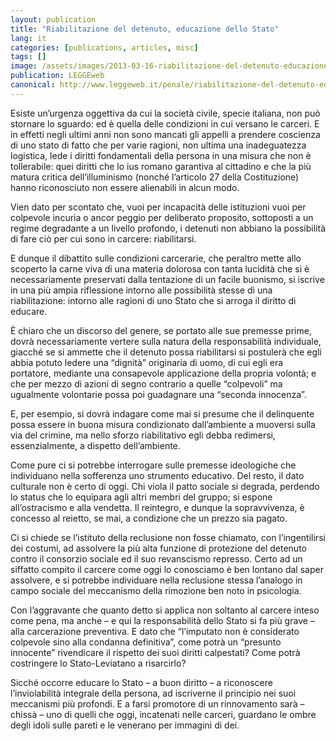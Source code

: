 ```yaml
---
layout: publication
title: "Riabilitazione del detenuto, educazione dello Stato"
lang: it
categories: [publications, articles, misc]
tags: []
image: /assets/images/2013-03-16-riabilitazione-del-detenuto-educazione-dello-stato.jpg
publication: LEGGEweb
canonical: http://www.leggeweb.it/penale/riabilitazione-del-detenuto-educazione-dello-stato-2-9176.html
---
```


Esiste un’urgenza oggettiva da cui la società civile, specie italiana, non può stornare lo sguardo: ed è quella delle condizioni in cui versano le carceri. E in effetti negli ultimi anni non sono mancati gli appelli a prendere coscienza di uno stato di fatto che per varie ragioni, non ultima una inadeguatezza logistica, lede i diritti fondamentali della persona in una misura che non è tollerabile: quei diritti che lo ius romano garantiva al cittadino e che la più matura critica dell’illuminismo (nonché l’articolo 27 della Costituzione) hanno riconosciuto non essere alienabili in alcun modo.

Vien dato per scontato che, vuoi per incapacità delle istituzioni vuoi per colpevole incuria o ancor peggio per deliberato proposito, sottoposti a un regime degradante a un livello profondo, i detenuti non abbiano la possibilità di fare ciò per cui sono in carcere: riabilitarsi.

E dunque il dibattito sulle condizioni carcerarie, che peraltro mette allo scoperto la carne viva di una materia dolorosa con tanta lucidità che si è necessariamente preservati dalla tentazione di un facile buonismo, si iscrive in una più ampia riflessione intorno alle possibilità stesse di una riabilitazione: intorno alle ragioni di uno Stato che si arroga il diritto di educare.

È chiaro che un discorso del genere, se portato alle sue premesse prime, dovrà necessariamente vertere sulla natura della responsabilità individuale, giacché se si ammette che il detenuto possa riabilitarsi si postulerà che egli abbia potuto ledere una “dignità” originaria di uomo, di cui egli era portatore, mediante una consapevole applicazione della propria volontà; e che per mezzo di azioni di segno contrario a quelle “colpevoli” ma ugualmente volontarie possa poi guadagnare una “seconda innocenza”.

E, per esempio, si dovrà indagare come mai si presume che il delinquente possa essere in buona misura condizionato dall’ambiente a muoversi sulla via del crimine, ma nello sforzo riabilitativo egli debba redimersi, essenzialmente, a dispetto dell’ambiente.

Come pure ci si potrebbe interrogare sulle premesse ideologiche che individuano nella sofferenza uno strumento educativo. Del resto, il dato culturale non è certo di oggi. Chi viola il patto sociale si degrada, perdendo lo status che lo equipara agli altri membri del gruppo; si espone all’ostracismo e alla vendetta. Il reintegro, e dunque la sopravvivenza, è concesso al reietto, se mai, a condizione che un prezzo sia pagato.

Ci si chiede se l’istituto della reclusione non fosse chiamato, con l’ingentilirsi dei costumi, ad assolvere la più alta funzione di protezione del detenuto contro il consorzio sociale ed il suo revanscismo represso. Certo ad un siffatto compito il carcere come oggi lo conosciamo è ben lontano dal saper assolvere, e si potrebbe individuare nella reclusione stessa l’analogo in campo sociale del meccanismo della rimozione ben noto in psicologia.

Con l’aggravante che quanto detto si applica non soltanto al carcere inteso come pena, ma anche – e qui la responsabilità dello Stato si fa più grave – alla carcerazione preventiva. E dato che “l’imputato non è considerato colpevole sino alla condanna definitiva”, come potrà un “presunto innocente” rivendicare il rispetto dei suoi diritti calpestati? Come potrà costringere lo Stato-Leviatano a risarcirlo?

Sicché occorre educare lo Stato – a buon diritto – a riconoscere l’inviolabilità integrale della persona, ad iscriverne il principio nei suoi meccanismi più profondi. E a farsi promotore di un rinnovamento sarà – chissà – uno di quelli che oggi, incatenati nelle carceri, guardano le ombre degli idoli sulle pareti e le venerano per immagini di dei.
